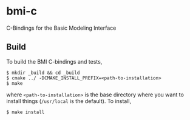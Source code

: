 bmi-c
=====

C-Bindings for the Basic Modeling Interface

Build
-----
To build the BMI C-bindings and tests,

    $ mkdir _build && cd _build
    $ cmake ../ -DCMAKE_INSTALL_PREFIX=<path-to-installation>
    $ make

where `<path-to-installation>` is the base directory where you want to install
things (`/usr/local` is the default). To install,

    $ make install
